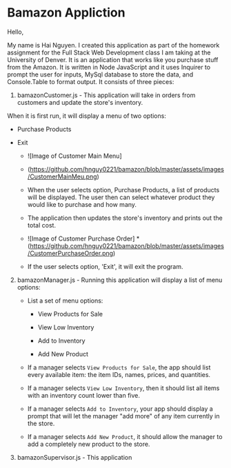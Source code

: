 # Bamazon Appliction

Hello,

My name is Hai Nguyen. I created this application as part of the homework assignment for the Full Stack Web Development class I am taking at the University of Denver. It is an application that works like you purchase stuff from the Amazon. It is written in Node JavaScript and it uses Inquirer to prompt the user for inputs, MySql database to store the data, and Console.Table to format output. It consists of three pieces:

1. bamazonCustomer.js - This application will take in orders from customers and update the store's inventory. 

When it is first run, it will display a menu of two options:
* Purchase Products
* Exit

	* ![Image of Customer Main Menu]
	* (https://github.com/hnguy0221/bamazon/blob/master/assets/images/CustomerMainMeu.png)

	* When the user selects option, Purchase Products, a list of products will be displayed. The user then can select whatever product they would like to purchase and how many. 

	* The application then updates the store's inventory and prints out the total cost.

	* ![Image of Customer Purchase Order]
	*(https://github.com/hnguy0221/bamazon/blob/master/assets/images/CustomerPurchaseOrder.png)

	* If the user selects option, 'Exit', it will exit the program.

2. bamazonManager.js - Running this application will display a list of menu options:

	* List a set of menu options:

   		* View Products for Sale
    
    	* View Low Inventory
    
    	* Add to Inventory
    
    	* Add New Product

  	* If a manager selects `View Products for Sale`, the app should list every available item: the item IDs, names, prices, and quantities.

  	* If a manager selects `View Low Inventory`, then it should list all items with an inventory count lower than five.

  	* If a manager selects `Add to Inventory`, your app should display a prompt that will let the manager "add more" of any item currently in the store.

	
  	* If a manager selects `Add New Product`, it should allow the manager to add a completely new product to the store.
3. bamazonSupervisor.js - This application 

